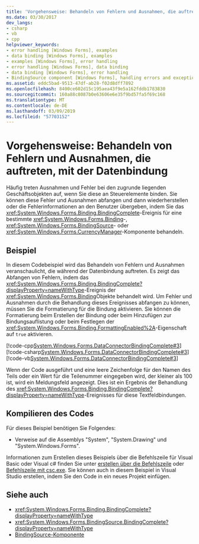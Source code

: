 ```yaml
---
title: 'Vorgehensweise: Behandeln von Fehlern und Ausnahmen, die auftreten, mit der Datenbindung'
ms.date: 03/30/2017
dev_langs:
- csharp
- vb
- cpp
helpviewer_keywords:
- error handling [Windows Forms], examples
- data binding [Windows Forms], examples
- examples [Windows Forms], error handling
- error handling [Windows Forms], data binding
- data binding [Windows Forms], error handling
- BindingSource component [Windows Forms], handling errors and exceptions
ms.assetid: eddc5bad-9513-47df-ab28-f02d8dff7892
ms.openlocfilehash: 8400ce602d15c195aea43f9e5a162fddb1783830
ms.sourcegitcommit: 160a88c8087b0e63606e6e35f9bd57fa5f69c168
ms.translationtype: MT
ms.contentlocale: de-DE
ms.lasthandoff: 03/09/2019
ms.locfileid: "57703152"
---
```

# <a name="how-to-handle-errors-and-exceptions-that-occur-with-databinding"></a>Vorgehensweise: Behandeln von Fehlern und Ausnahmen, die auftreten, mit der Datenbindung
Häufig treten Ausnahmen und Fehler bei den zugrunde liegenden Geschäftsobjekten auf, wenn Sie diese an Steuerelemente binden. Sie können diese Fehler und Ausnahmen abfangen und dann wiederherstellen oder die Fehlerinformationen an den Benutzer übergeben, indem Sie das <xref:System.Windows.Forms.Binding.BindingComplete>-Ereignis für eine bestimmte <xref:System.Windows.Forms.Binding>-, <xref:System.Windows.Forms.BindingSource>- oder <xref:System.Windows.Forms.CurrencyManager>-Komponente behandeln.  
  
## <a name="example"></a>Beispiel  
 In diesem Codebeispiel wird das Behandeln von Fehlern und Ausnahmen veranschaulicht, die während der Datenbindung auftreten. Es zeigt das Abfangen von Fehlern, indem das <xref:System.Windows.Forms.Binding.BindingComplete?displayProperty=nameWithType>-Ereignis der <xref:System.Windows.Forms.Binding>Objekte behandelt wird. Um Fehler und Ausnahmen durch die Behandlung dieses Ereignisses abfangen zu können, müssen Sie die Formatierung für die Bindung aktivieren. Sie können die Formatierung beim Erstellen der Bindung oder beim Hinzufügen zur Bindungsauflistung oder beim Festlegen der <xref:System.Windows.Forms.Binding.FormattingEnabled%2A>-Eigenschaft auf `true` aktivieren.  
  
 [!code-cpp[System.Windows.Forms.DataConnectorBindingComplete#3](~/samples/snippets/cpp/VS_Snippets_Winforms/System.Windows.Forms.DataConnectorBindingComplete/CPP/form1.cpp#3)]
 [!code-csharp[System.Windows.Forms.DataConnectorBindingComplete#3](~/samples/snippets/csharp/VS_Snippets_Winforms/System.Windows.Forms.DataConnectorBindingComplete/CS/form1.cs#3)]
 [!code-vb[System.Windows.Forms.DataConnectorBindingComplete#3](~/samples/snippets/visualbasic/VS_Snippets_Winforms/System.Windows.Forms.DataConnectorBindingComplete/VB/form1.vb#3)]  
  
 Wenn der Code ausgeführt und eine leere Zeichenfolge für den Namen des Teils oder ein Wert für die Teilenummer eingegeben wird, der kleiner als 100 ist, wird ein Meldungsfeld angezeigt. Dies ist ein Ergebnis der Behandlung des <xref:System.Windows.Forms.Binding.BindingComplete?displayProperty=nameWithType>-Ereignisses für diese Textfeldbindungen.  
  
## <a name="compiling-the-code"></a>Kompilieren des Codes  
 Für dieses Beispiel benötigen Sie Folgendes:  
  
-   Verweise auf die Assemblys "System", "System.Drawing" und "System.Windows.Forms".  
  
 Informationen zum Erstellen dieses Beispiels über die Befehlszeile für Visual Basic oder Visual c# finden Sie unter [erstellen über die Befehlszeile](../../../visual-basic/reference/command-line-compiler/building-from-the-command-line.md) oder [Befehlszeile mit csc.exe](../../../csharp/language-reference/compiler-options/command-line-building-with-csc-exe.md). Sie können auch in diesem Beispiel in Visual Studio erstellen, indem Sie den Code in ein neues Projekt einfügen.  
  
## <a name="see-also"></a>Siehe auch
- <xref:System.Windows.Forms.Binding.BindingComplete?displayProperty=nameWithType>
- <xref:System.Windows.Forms.BindingSource.BindingComplete?displayProperty=nameWithType>
- [BindingSource-Komponente](bindingsource-component.md)
